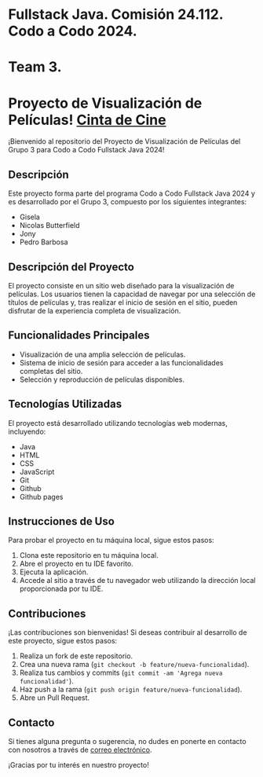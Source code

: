 # Fullstack Java. Comisión 24.112. Codo a Codo 2024.
# Team 3.
# Proyecto de Visualización de Películas! [Cinta de Cine](https://upload.wikimedia.org/wikipedia/commons/thumb/3/35/Cinema_film.svg/1200px-Cinema_film.svg.png)


¡Bienvenido al repositorio del Proyecto de Visualización de Películas del Grupo 3 para Codo a Codo Fullstack Java 2024!

## Descripción

Este proyecto forma parte del programa Codo a Codo Fullstack Java 2024 y es desarrollado por el Grupo 3, compuesto por los siguientes integrantes:

- Gisela
- Nicolas Butterfield
- Jony
- Pedro Barbosa

## Descripción del Proyecto

El proyecto consiste en un sitio web diseñado para la visualización de películas. Los usuarios tienen la capacidad de navegar por una selección de títulos de películas y, tras realizar el inicio de sesión en el sitio, pueden disfrutar de la experiencia completa de visualización.

## Funcionalidades Principales

- Visualización de una amplia selección de películas.
- Sistema de inicio de sesión para acceder a las funcionalidades completas del sitio.
- Selección y reproducción de películas disponibles.

## Tecnologías Utilizadas

El proyecto está desarrollado utilizando tecnologías web modernas, incluyendo:

- Java
- HTML
- CSS
- JavaScript
- Git
- Github
- Github pages

## Instrucciones de Uso

Para probar el proyecto en tu máquina local, sigue estos pasos:

1. Clona este repositorio en tu máquina local.
2. Abre el proyecto en tu IDE favorito.
3. Ejecuta la aplicación.
4. Accede al sitio a través de tu navegador web utilizando la dirección local proporcionada por tu IDE.

## Contribuciones

¡Las contribuciones son bienvenidas! Si deseas contribuir al desarrollo de este proyecto, sigue estos pasos:

1. Realiza un fork de este repositorio.
2. Crea una nueva rama (`git checkout -b feature/nueva-funcionalidad`).
3. Realiza tus cambios y commits (`git commit -am 'Agrega nueva funcionalidad'`).
4. Haz push a la rama (`git push origin feature/nueva-funcionalidad`).
5. Abre un Pull Request.

## Contacto

Si tienes alguna pregunta o sugerencia, no dudes en ponerte en contacto con nosotros a través de [correo electrónico](nicobutter@gmail.com).

¡Gracias por tu interés en nuestro proyecto!
